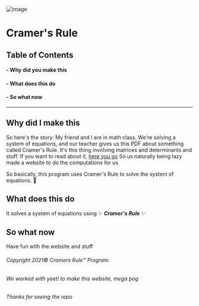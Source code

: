 ![image](https://user-images.githubusercontent.com/78182297/142701620-237007cd-9b78-47ce-beaf-9727eba7945c.png)

# Cramer's Rule

## Table of Contents
#### - Why did you make this<br>
#### - What does this do<br>
#### - So what now
_____
## Why did I make this
So here's the story:
My friend and I are in math class. We're solving a system of equations, and our teacher gives us this PDF about something called Cramer's Rule.
It's this thing involving matrices and determinants and stuff. If you want to read about it, [here you go](https://en.wikipedia.org/wiki/Cramer%27s_rule)
So us naturally being lazy made a website to do the computations for us

So basically, this program uses Cramer's Rule to solve the system of equations. 🤯

## What does this do
It solves a system of equations using ✨ **_Cramer's Rule_** ✨

## So what now
Have fun with the website and stuff

###### Copyright 2021© Cramers Rule™ Program.

###### We worked with yeet! to make this website, mega pog

###### Thanks for seeing the repo
